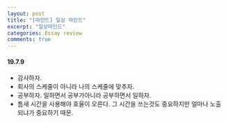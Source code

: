 ```yaml
---
layout: post
title: "[마인드] 일상 마인드"
excerpt: "일상마인드"
categories: Essay review
comments: true
---
```



#### 19.7.9 
- 감사하자.
- 회사의 스케줄이 아니라 나의 스케줄에 맞추자.
- 공부하자. 일하면서 공부가아니라 공부하면서 일하자.
- 틈새 시간을 사용해야 효율이 오른다. 그 시간을 쓰는것도 중요하지만 얼마나 노출되냐가 중요하기 때문.

